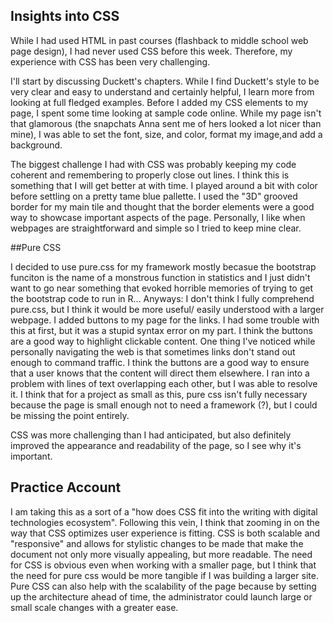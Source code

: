 ## Insights into CSS
While I had used HTML in past courses (flashback to middle school web page design), I had never used CSS before this week. Therefore, my experience with CSS has been very challenging.

I'll start by discussing Duckett's chapters. While I find Duckett's style to be very clear and easy to understand and certainly helpful, I learn more from looking at full fledged examples. Before I added my CSS elements to my page, I spent some time looking at sample code online. While my page isn't that glamorous (the snapchats Anna sent me of hers looked a lot nicer than mine), I was able to set the font, size, and color, format my image,and add a background.

The biggest challenge I had with CSS was probably keeping my code coherent and remembering to properly close out lines. I think this is something that I will get better at with time. I played around a bit with color before settling on a pretty tame blue pallette. I used the "3D" grooved border for my main tile and thought that the border elements were a good way to showcase important aspects of the page. Personally, I like when webpages are straightforward and simple so I tried to keep mine clear.

##Pure CSS

I decided to use pure.css for my framework mostly becasue the bootstrap funciton is the name of a monstrous function in statistics and I just didn't want to go near something that evoked horrible memories of trying to get the bootstrap code to run in R... Anyways: I don't think I fully comprehend pure.css, but I think it would be more useful/ easily understood with a larger webpage. I added buttons to my page for the links. I had some trouble with this at first, but it was a stupid syntax error on my part. I think the buttons are a good way to highlight clickable content. One thing I've noticed while personally navigating the web is that sometimes links don't stand out enough to command traffic. I think the buttons are a good way to ensure that a user knows that the content will direct them elsewhere. I ran into a problem with lines of text overlapping each other, but I was able to resolve it. I think that for a project as small as this, pure css isn't fully necessary because the page is small enough not to need a framework (?), but I could be missing the point entirely.

CSS was more challenging than I had anticipated, but also definitely improved the appearance and readability of the page, so I see why it's important.

## Practice Account

I am taking this as a sort of a "how does CSS fit into the writing with digital technologies ecosystem". Following this vein, I think that zooming in on the way that CSS optimizes user experience is fitting. CSS is both scalable and "responsive" and allows for stylistic changes to be made that make the document not only more visually appealing, but more readable. The need for CSS is obvious even when working with a smaller page, but I think that the need for pure css would be more tangible if I was building a larger site. Pure CSS can also help with the scalability of the page because by setting up the architecture ahead of time, the administrator could launch large or small scale changes with a greater ease.
